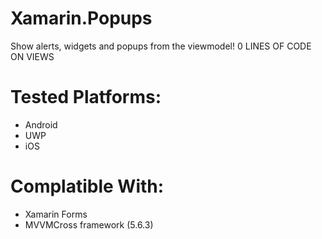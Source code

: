 # Xamarin.Popups

Show alerts, widgets and popups from the viewmodel! 0 LINES OF CODE ON VIEWS

# Tested Platforms:
- Android
- UWP
- iOS

# Complatible With:
- Xamarin Forms
- MVVMCross framework (5.6.3)